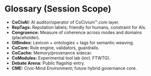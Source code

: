 # Glossary (Session Scope)

- **CoCivAI:** AI auditor/operator of CoCivium™.com layer.
- **RepTags:** Reputation labels; friendly for humans, constraint for AIs.
- **Congruence:** Measure of coherence across modes and domains (placeholder).
- **GIBindex:** Lexicon + ontologies + tags for semantic weaving.
- **CoCore:** Rule engine, validators, guardrails.
- **CoCache:** Memory/provenance sidecar.
- **CoModules:** Experimental tool lab (incl. FTWTG).
- **Debate Arena:** Public flagship entry.
- **CME:** Civic‑Mind Environment; future hybrid governance core.

